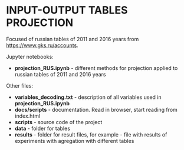 # INPUT-OUTPUT TABLES PROJECTION

Focused of russian tables of 2011 and 2016 years from https://www.gks.ru/accounts.

Jupyter notebooks:
- **projection_RUS.ipynb** - different methods for projection applied to russian tables of 2011 and 2016 years

Other files:
- **variables_decoding.txt** - description of all variables used in **projection_RUS.ipynb**
- **docs/scripts** - documentation. Read in browser, start reading from index.html
- **scripts** - source code of the project
- **data** - folder for tables
- **results** - folder for result files, for example - file with results of experiments with agregation with different tables
